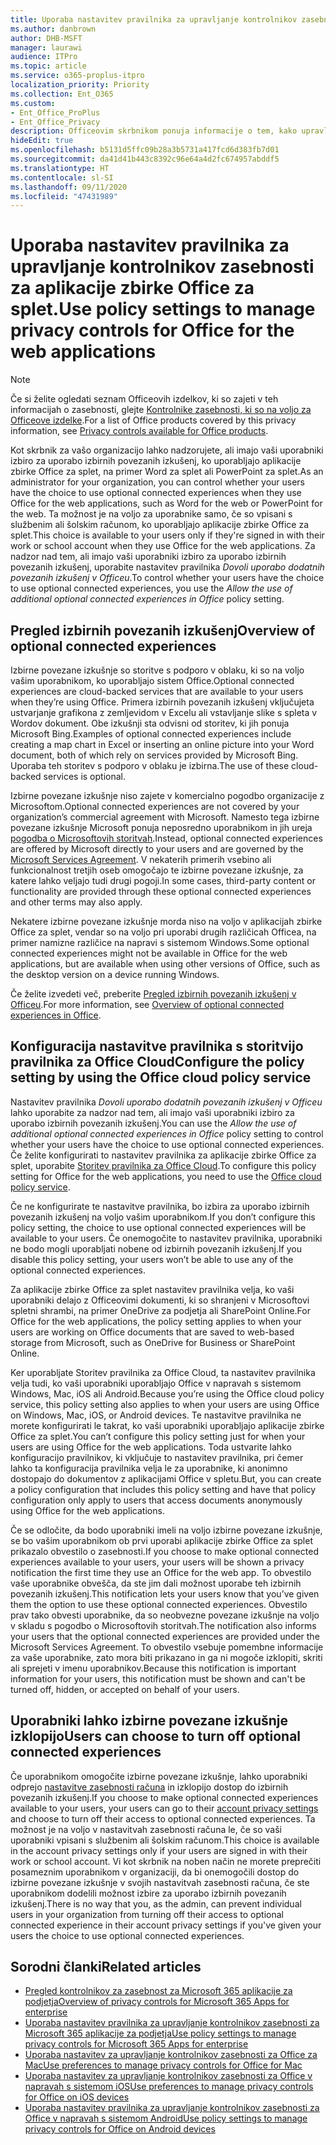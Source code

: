 ```yaml
---
title: Uporaba nastavitev pravilnika za upravljanje kontrolnikov zasebnosti za aplikacije zbirke Office za splet.
ms.author: danbrown
author: DHB-MSFT
manager: laurawi
audience: ITPro
ms.topic: article
ms.service: o365-proplus-itpro
localization_priority: Priority
ms.collection: Ent_O365
ms.custom:
- Ent_Office_ProPlus
- Ent_Office_Privacy
description: Officeovim skrbnikom ponuja informacije o tem, kako upravljati nastavitve zasebnosti za aplikacije zbirke Office za splet.
hideEdit: true
ms.openlocfilehash: b5131d5ffc09b28a3b5731a417fcd6d383fb7d01
ms.sourcegitcommit: da41d41b443c8392c96e64a4d2fc674957abddf5
ms.translationtype: HT
ms.contentlocale: sl-SI
ms.lasthandoff: 09/11/2020
ms.locfileid: "47431989"
---
```

# <a name="use-policy-settings-to-manage-privacy-controls-for-office-for-the-web-applications"></a><span data-ttu-id="886e4-103">Uporaba nastavitev pravilnika za upravljanje kontrolnikov zasebnosti za aplikacije zbirke Office za splet.</span><span class="sxs-lookup"><span data-stu-id="886e4-103">Use policy settings to manage privacy controls for Office for the web applications</span></span>

> [!NOTE]
> <span data-ttu-id="886e4-104">Če si želite ogledati seznam Officeovih izdelkov, ki so zajeti v teh informacijah o zasebnosti, glejte [Kontrolnike zasebnosti, ki so na voljo za Officeove izdelke](products-versions-privacy-controls.md).</span><span class="sxs-lookup"><span data-stu-id="886e4-104">For a list of Office products covered by this privacy information, see [Privacy controls available for Office products](products-versions-privacy-controls.md).</span></span>

<span data-ttu-id="886e4-105">Kot skrbnik za vašo organizacijo lahko nadzorujete, ali imajo vaši uporabniki izbiro za uporabo izbirnih povezanih izkušenj, ko uporabljajo aplikacije zbirke Office za splet, na primer Word za splet ali PowerPoint za splet.</span><span class="sxs-lookup"><span data-stu-id="886e4-105">As an administrator for your organization, you can control whether your users have the choice to use optional connected experiences when they use Office for the web applications, such as Word for the web or PowerPoint for the web.</span></span> <span data-ttu-id="886e4-106">Ta možnost je na voljo za uporabnike samo, če so vpisani s službenim ali šolskim računom, ko uporabljajo aplikacije zbirke Office za splet.</span><span class="sxs-lookup"><span data-stu-id="886e4-106">This choice is available to your users only if they're signed in with their work or school account when they use Office for the web applications.</span></span> <span data-ttu-id="886e4-107">Za nadzor nad tem, ali imajo vaši uporabniki izbiro za uporabo izbirnih povezanih izkušenj, uporabite nastavitev pravilnika *Dovoli uporabo dodatnih povezanih izkušenj v Officeu*.</span><span class="sxs-lookup"><span data-stu-id="886e4-107">To control whether your users have the choice to use optional connected experiences, you use the *Allow the use of additional optional connected experiences in Office* policy setting.</span></span>

## <a name="overview-of-optional-connected-experiences"></a><span data-ttu-id="886e4-108">Pregled izbirnih povezanih izkušenj</span><span class="sxs-lookup"><span data-stu-id="886e4-108">Overview of optional connected experiences</span></span>

<span data-ttu-id="886e4-109">Izbirne povezane izkušnje so storitve s podporo v oblaku, ki so na voljo vašim uporabnikom, ko uporabljajo sistem Office.</span><span class="sxs-lookup"><span data-stu-id="886e4-109">Optional connected experiences are cloud-backed services that are available to your users when they’re using Office.</span></span> <span data-ttu-id="886e4-110">Primera izbirnih povezanih izkušenj vključujeta ustvarjanje grafikona z zemljevidom v Excelu ali vstavljanje slike s spleta v Wordov dokument. Obe izkušnji sta odvisni od storitev, ki jih ponuja Microsoft Bing.</span><span class="sxs-lookup"><span data-stu-id="886e4-110">Examples of optional connected experiences include creating a map chart in Excel or inserting an online picture into your Word document, both of which rely on services provided by Microsoft Bing.</span></span> <span data-ttu-id="886e4-111">Uporaba teh storitev s podporo v oblaku je izbirna.</span><span class="sxs-lookup"><span data-stu-id="886e4-111">The use of these cloud-backed services is optional.</span></span> 

<span data-ttu-id="886e4-112">Izbirne povezane izkušnje niso zajete v komercialno pogodbo organizacije z Microsoftom.</span><span class="sxs-lookup"><span data-stu-id="886e4-112">Optional connected experiences are not covered by your organization’s commercial agreement with Microsoft.</span></span> <span data-ttu-id="886e4-113">Namesto tega izbirne povezane izkušnje Microsoft ponuja neposredno uporabnikom in jih ureja [pogodba o Microsoftovih storitvah](https://www.microsoft.com/servicesagreement).</span><span class="sxs-lookup"><span data-stu-id="886e4-113">Instead, optional connected experiences are offered by Microsoft directly to your users and are governed by the [Microsoft Services Agreement](https://www.microsoft.com/servicesagreement).</span></span> <span data-ttu-id="886e4-114">V nekaterih primerih vsebino ali funkcionalnost tretjih oseb omogočajo te izbirne povezane izkušnje, za katere lahko veljajo tudi drugi pogoji.</span><span class="sxs-lookup"><span data-stu-id="886e4-114">In some cases, third-party content or functionality are provided through these optional connected experiences and other terms may also apply.</span></span>

<span data-ttu-id="886e4-115">Nekatere izbirne povezane izkušnje morda niso na voljo v aplikacijah zbirke Office za splet, vendar so na voljo pri uporabi drugih različicah Officea, na primer namizne različice na napravi s sistemom Windows.</span><span class="sxs-lookup"><span data-stu-id="886e4-115">Some optional connected experiences might not be available in Office for the web applications, but are available when using other versions of Office, such as the desktop version on a device running Windows.</span></span>

<span data-ttu-id="886e4-116">Če želite izvedeti več, preberite [Pregled izbirnih povezanih izkušenj v Officeu](optional-connected-experiences.md).</span><span class="sxs-lookup"><span data-stu-id="886e4-116">For more information, see [Overview of optional connected experiences in Office](optional-connected-experiences.md).</span></span>

## <a name="configure-the-policy-setting-by-using-the-office-cloud-policy-service"></a><span data-ttu-id="886e4-117">Konfiguracija nastavitve pravilnika s storitvijo pravilnika za Office Cloud</span><span class="sxs-lookup"><span data-stu-id="886e4-117">Configure the policy setting by using the Office cloud policy service</span></span>

<span data-ttu-id="886e4-118">Nastavitev pravilnika *Dovoli uporabo dodatnih povezanih izkušenj v Officeu* lahko uporabite za nadzor nad tem, ali imajo vaši uporabniki izbiro za uporabo izbirnih povezanih izkušenj.</span><span class="sxs-lookup"><span data-stu-id="886e4-118">You can use the *Allow the use of additional optional connected experiences in Office* policy setting to control whether your users have the choice to use optional connected experiences.</span></span> <span data-ttu-id="886e4-119">Če želite konfigurirati to nastavitev pravilnika za aplikacije zbirke Office za splet, uporabite [Storitev pravilnika za Office Cloud](../overview-office-cloud-policy-service.md).</span><span class="sxs-lookup"><span data-stu-id="886e4-119">To configure this policy setting for Office for the web applications, you need to use the [Office cloud policy service](../overview-office-cloud-policy-service.md).</span></span>  

<span data-ttu-id="886e4-120">Če ne konfigurirate te nastavitve pravilnika, bo izbira za uporabo izbirnih povezanih izkušenj na voljo vašim uporabnikom.</span><span class="sxs-lookup"><span data-stu-id="886e4-120">If you don’t configure this policy setting, the choice to use optional connected experiences will be available to your users.</span></span> <span data-ttu-id="886e4-121">Če onemogočite to nastavitev pravilnika, uporabniki ne bodo mogli uporabljati nobene od izbirnih povezanih izkušenj.</span><span class="sxs-lookup"><span data-stu-id="886e4-121">If you disable this policy setting, your users won’t be able to use any of the optional connected experiences.</span></span>

<span data-ttu-id="886e4-122">Za aplikacije zbirke Office za splet nastavitev pravilnika velja, ko vaši uporabniki delajo z Officeovimi dokumenti, ki so shranjeni v Microsoftovi spletni shrambi, na primer OneDrive za podjetja ali SharePoint Online.</span><span class="sxs-lookup"><span data-stu-id="886e4-122">For Office for the web applications, the policy setting applies to when your users are working on Office documents that are saved to web-based storage from Microsoft, such as OneDrive for Business or SharePoint Online.</span></span>

<span data-ttu-id="886e4-123">Ker uporabljate Storitev pravilnika za Office Cloud, ta nastavitev pravilnika velja tudi, ko vaši uporabniki uporabljajo Office v napravah s sistemom Windows, Mac, iOS ali Android.</span><span class="sxs-lookup"><span data-stu-id="886e4-123">Because you’re using the Office cloud policy service, this policy setting also applies to when your users are using Office on Windows, Mac, iOS, or Android devices.</span></span> <span data-ttu-id="886e4-124">Te nastavitve pravilnika ne morete konfigurirati le takrat, ko vaši uporabniki uporabljajo aplikacije zbirke Office za splet.</span><span class="sxs-lookup"><span data-stu-id="886e4-124">You can’t configure this policy setting just for when your users are using Office for the web applications.</span></span> <span data-ttu-id="886e4-125">Toda ustvarite lahko konfiguracijo pravilnikov, ki vključuje to nastavitev pravilnika, pri čemer lahko ta konfiguracija pravilnika velja le za uporabnike, ki anonimno dostopajo do dokumentov z aplikacijami Office v spletu.</span><span class="sxs-lookup"><span data-stu-id="886e4-125">But, you can create a policy configuration that includes this policy setting and have that policy configuration only apply to users that access documents anonymously using Office for the web applications.</span></span>

<span data-ttu-id="886e4-126">Če se odločite, da bodo uporabniki imeli na voljo izbirne povezane izkušnje, se bo vašim uporabnikom ob prvi uporabi aplikacije zbirke Office za splet prikazalo obvestilo o zasebnosti.</span><span class="sxs-lookup"><span data-stu-id="886e4-126">If you choose to make optional connected experiences available to your users, your users will be shown a privacy notification the first time they use an Office for the web app.</span></span> <span data-ttu-id="886e4-127">To obvestilo vaše uporabnike obvešča, da ste jim dali možnost uporabe teh izbirnih povezanih izkušenj.</span><span class="sxs-lookup"><span data-stu-id="886e4-127">This notification lets your users know that you’ve given them the option to use these optional connected experiences.</span></span> <span data-ttu-id="886e4-128">Obvestilo prav tako obvesti uporabnike, da so neobvezne povezane izkušnje na voljo v skladu s pogodbo o Microsoftovih storitvah.</span><span class="sxs-lookup"><span data-stu-id="886e4-128">The notification also informs your users that the optional connected experiences are provided under the Microsoft Services Agreement.</span></span> <span data-ttu-id="886e4-129">To obvestilo vsebuje pomembne informacije za vaše uporabnike, zato mora biti prikazano in ga ni mogoče izklopiti, skriti ali sprejeti v imenu uporabnikov.</span><span class="sxs-lookup"><span data-stu-id="886e4-129">Because this notification is important information for your users, this notification must be shown and can't be turned off, hidden, or accepted on behalf of your users.</span></span>

## <a name="users-can-choose-to-turn-off-optional-connected-experiences"></a><span data-ttu-id="886e4-130">Uporabniki lahko izbirne povezane izkušnje izklopijo</span><span class="sxs-lookup"><span data-stu-id="886e4-130">Users can choose to turn off optional connected experiences</span></span>

<span data-ttu-id="886e4-131">Če uporabnikom omogočite izbirne povezane izkušnje, lahko uporabniki odprejo [nastavitve zasebnosti računa](https://support.microsoft.com/office/3e7bc183-bf52-4fd0-8e6b-78978f7f121b#ID0EAADAAA=Online) in izklopijo dostop do izbirnih povezanih izkušenj.</span><span class="sxs-lookup"><span data-stu-id="886e4-131">If you choose to make optional connected experiences available to your users, your users can go to their [account privacy settings](https://support.microsoft.com/office/3e7bc183-bf52-4fd0-8e6b-78978f7f121b#ID0EAADAAA=Online) and choose to turn off their access to optional connected experiences.</span></span> <span data-ttu-id="886e4-132">Ta možnost je na voljo v nastavitvah zasebnosti računa le, če so vaši uporabniki vpisani s službenim ali šolskim računom.</span><span class="sxs-lookup"><span data-stu-id="886e4-132">This choice is available in the account privacy settings only if your users are signed in with their work or school account.</span></span> <span data-ttu-id="886e4-133">Vi kot skrbnik na noben način ne morete preprečiti posameznim uporabnikom v organizaciji, da bi onemogočili dostop do izbirne povezane izkušnje v svojih nastavitvah zasebnosti računa, če ste uporabnikom dodelili možnost izbire za uporabo izbirnih povezanih izkušenj.</span><span class="sxs-lookup"><span data-stu-id="886e4-133">There is no way that you, as the admin, can prevent individual users in your organization from turning off their access to optional connected experience in their account privacy settings if you've given your users the choice to use optional connected experiences.</span></span>

## <a name="related-articles"></a><span data-ttu-id="886e4-134">Sorodni članki</span><span class="sxs-lookup"><span data-stu-id="886e4-134">Related articles</span></span>

- [<span data-ttu-id="886e4-135">Pregled kontrolnikov za zasebnost za Microsoft 365 aplikacije za podjetja</span><span class="sxs-lookup"><span data-stu-id="886e4-135">Overview of privacy controls for Microsoft 365 Apps for enterprise</span></span>](overview-privacy-controls.md)
- [<span data-ttu-id="886e4-136">Uporaba nastavitev pravilnika za upravljanje kontrolnikov zasebnosti za Microsoft 365 aplikacije za podjetja</span><span class="sxs-lookup"><span data-stu-id="886e4-136">Use policy settings to manage privacy controls for Microsoft 365 Apps for enterprise</span></span>](manage-privacy-controls.md)
- [<span data-ttu-id="886e4-137">Uporaba nastavitev za upravljanje kontrolnikov zasebnosti za Office za Mac</span><span class="sxs-lookup"><span data-stu-id="886e4-137">Use preferences to manage privacy controls for Office for Mac</span></span>](mac-privacy-preferences.md)
- [<span data-ttu-id="886e4-138">Uporaba nastavitev za upravljanje kontrolnikov zasebnosti za Office v napravah s sistemom iOS</span><span class="sxs-lookup"><span data-stu-id="886e4-138">Use preferences to manage privacy controls for Office on iOS devices</span></span>](ios-privacy-preferences.md)
- [<span data-ttu-id="886e4-139">Uporaba nastavitev pravilnika za upravljanje kontrolnikov zasebnosti za Office v napravah s sistemom Android</span><span class="sxs-lookup"><span data-stu-id="886e4-139">Use policy settings to manage privacy controls for Office on Android devices</span></span>](android-privacy-controls.md)